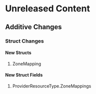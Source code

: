 # Unreleased Content

## Additive Changes

### Struct Changes

#### New Structs

1. ZoneMapping

#### New Struct Fields

1. ProviderResourceType.ZoneMappings
